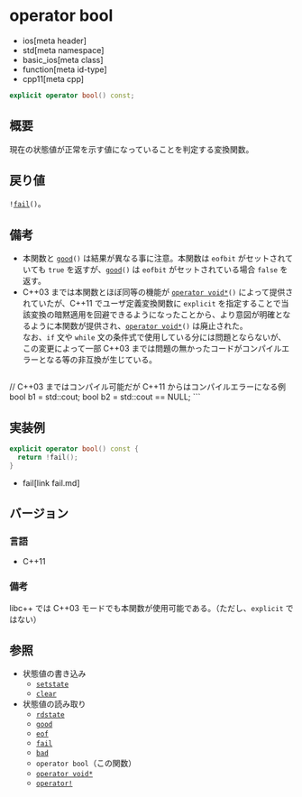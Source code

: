 # operator bool
* ios[meta header]
* std[meta namespace]
* basic_ios[meta class]
* function[meta id-type]
* cpp11[meta cpp]

```cpp
explicit operator bool() const;
```

## 概要
現在の状態値が正常を示す値になっていることを判定する変換関数。

## 戻り値
`!`[`fail`](fail.md)`()`。

## 備考
- 本関数と [`good`](good.md)`()` は結果が異なる事に注意。本関数は `eofbit` がセットされていても `true` を返すが、[`good`](good.md)`()` は `eofbit` がセットされている場合 `false` を返す。
- C++03 までは本関数とほぼ同等の機能が [`operator void*`](op_voidptr.md)`()` によって提供されていたが、C++11 でユーザ定義変換関数に `explicit` を指定することで当該変換の暗黙適用を回避できるようになったことから、より意図が明確となるように本関数が提供され、[`operator void*`](op_voidptr.md)`()` は廃止された。  
	なお、`if` 文や `while` 文の条件式で使用している分には問題とならないが、この変更によって一部 C++03 までは問題の無かったコードがコンパイルエラーとなる等の非互換が生じている。
	```cpp
// C++03 まではコンパイル可能だが C++11 からはコンパイルエラーになる例
bool b1 = std::cout;
bool b2 = std::cout == NULL;
	```


## 実装例
```cpp
explicit operator bool() const {
  return !fail();
}
```
* fail[link fail.md]

## バージョン
### 言語
- C++11

### 備考
libc++ では C++03 モードでも本関数が使用可能である。（ただし、`explicit` ではない）

## 参照
- 状態値の書き込み
    - [`setstate`](setstate.md)
    - [`clear`](clear.md)
- 状態値の読み取り
    - [`rdstate`](rdstate.md)
    - [`good`](good.md)
    - [`eof`](eof.md)
    - [`fail`](fail.md)
    - [`bad`](bad.md)
    - `operator bool`（この関数）
    - [`operator void*`](op_voidptr.md)
    - [`operator!`](op_not.md)
